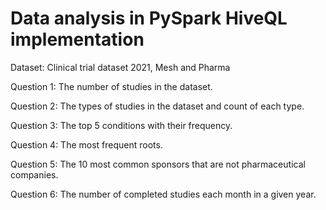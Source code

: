 # Data analysis in PySpark HiveQL implementation
Dataset: Clinical trial dataset 2021, Mesh and Pharma

Question 1: The number of studies in the dataset.

Question 2: The types of studies in the dataset and count of each type.

Question 3: The top 5 conditions with their frequency.

Question 4: The most frequent roots.

Question 5: The 10 most common sponsors that are not pharmaceutical companies.

Question 6: The number of completed studies each month in a given year.
